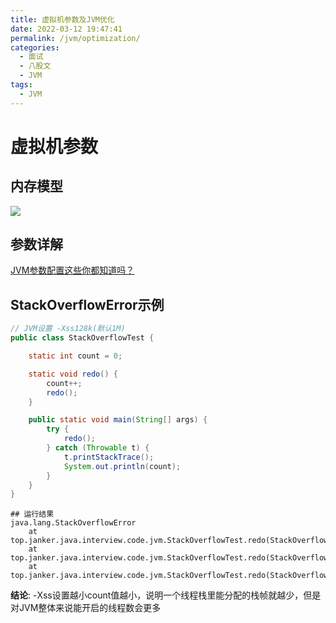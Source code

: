 ```yaml
---
title: 虚拟机参数及JVM优化
date: 2022-03-12 19:47:41
permalink: /jvm/optimization/
categories:
  - 面试
  - 八股文
  - JVM
tags:
  - JVM
---
```

  
# 虚拟机参数
## 内存模型
![](https://cdn.jsdelivr.net/gh/janker0718/image_store/img/jmm.png)

## 参数详解
[JVM参数配置这些你都知道吗？](https://mp.weixin.qq.com/s?__biz=MzA3NTI4NzY4Ng==&mid=2247484900&idx=1&sn=c53f74528a708fb56965b5499657596a&chksm=9f73980da804111bf2be4ed6591d57ba0614f2bdc209089790a38d4b2f2403049c2ee9c3ec94&token=1271815178&lang=zh_CN#rd)

## StackOverflowError示例

```java
// JVM设置 ‐Xss128k(默认1M)
public class StackOverflowTest {

    static int count = 0;

    static void redo() {
        count++;
        redo();
    }

    public static void main(String[] args) {
        try {
            redo();
        } catch (Throwable t) {
            t.printStackTrace();
            System.out.println(count);
        }
    }
}
```
```shell
## 运行结果
java.lang.StackOverflowError
	at top.janker.java.interview.code.jvm.StackOverflowTest.redo(StackOverflowTest.java:19)
	at top.janker.java.interview.code.jvm.StackOverflowTest.redo(StackOverflowTest.java:19)
	at top.janker.java.interview.code.jvm.StackOverflowTest.redo(StackOverflowTest.java:19)
```
**结论**: -Xss设置越小count值越小，说明一个线程栈里能分配的栈帧就越少，但是对JVM整体来说能开启的线程数会更多


